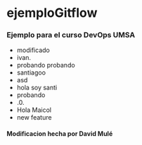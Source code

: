 # ejemploGitflow
### Ejemplo para el curso DevOps UMSA
-   modificado
-   ivan.
-   probando probando
-   santiagoo
-   asd
-   hola soy santi
-   probando
-   .0.
-   Hola Maicol
-   new feature

#### Modificacion hecha por David Mulé
</br>

